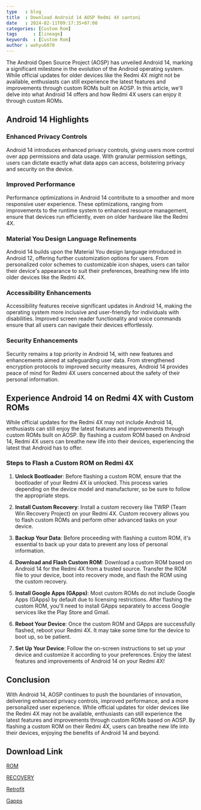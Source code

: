 ```yaml
---
type   : blog
title  : Download Android 14 AOSP Redmi 4X santoni
date   : 2024-02-11T09:17:35+07:00
categories: [Custom Rom]
tags      : [lineage]
keywords  : [Custom Rom]
author : wahyu6070
---
```



The Android Open Source Project (AOSP) has unveiled Android 14, marking a significant milestone in the evolution of the Android operating system. While official updates for older devices like the Redmi 4X might not be available, enthusiasts can still experience the latest features and improvements through custom ROMs built on AOSP. In this article, we'll delve into what Android 14 offers and how Redmi 4X users can enjoy it through custom ROMs.

## Android 14 Highlights

### Enhanced Privacy Controls
Android 14 introduces enhanced privacy controls, giving users more control over app permissions and data usage. With granular permission settings, users can dictate exactly what data apps can access, bolstering privacy and security on the device.

### Improved Performance
Performance optimizations in Android 14 contribute to a smoother and more responsive user experience. These optimizations, ranging from improvements to the runtime system to enhanced resource management, ensure that devices run efficiently, even on older hardware like the Redmi 4X.

### Material You Design Language Refinements
Android 14 builds upon the Material You design language introduced in Android 12, offering further customization options for users. From personalized color schemes to customizable icon shapes, users can tailor their device's appearance to suit their preferences, breathing new life into older devices like the Redmi 4X.

### Accessibility Enhancements
Accessibility features receive significant updates in Android 14, making the operating system more inclusive and user-friendly for individuals with disabilities. Improved screen reader functionality and voice commands ensure that all users can navigate their devices effortlessly.

### Security Enhancements
Security remains a top priority in Android 14, with new features and enhancements aimed at safeguarding user data. From strengthened encryption protocols to improved security measures, Android 14 provides peace of mind for Redmi 4X users concerned about the safety of their personal information.

## Experience Android 14 on Redmi 4X with Custom ROMs

While official updates for the Redmi 4X may not include Android 14, enthusiasts can still enjoy the latest features and improvements through custom ROMs built on AOSP. By flashing a custom ROM based on Android 14, Redmi 4X users can breathe new life into their devices, experiencing the latest that Android has to offer.

### Steps to Flash a Custom ROM on Redmi 4X

1. **Unlock Bootloader**: Before flashing a custom ROM, ensure that the bootloader of your Redmi 4X is unlocked. This process varies depending on the device model and manufacturer, so be sure to follow the appropriate steps.

2. **Install Custom Recovery**: Install a custom recovery like TWRP (Team Win Recovery Project) on your Redmi 4X. Custom recovery allows you to flash custom ROMs and perform other advanced tasks on your device.

3. **Backup Your Data**: Before proceeding with flashing a custom ROM, it's essential to back up your data to prevent any loss of personal information.

4. **Download and Flash Custom ROM**: Download a custom ROM based on Android 14 for the Redmi 4X from a trusted source. Transfer the ROM file to your device, boot into recovery mode, and flash the ROM using the custom recovery.

5. **Install Google Apps (GApps)**: Most custom ROMs do not include Google Apps (GApps) by default due to licensing restrictions. After flashing the custom ROM, you'll need to install GApps separately to access Google services like the Play Store and Gmail.

6. **Reboot Your Device**: Once the custom ROM and GApps are successfully flashed, reboot your Redmi 4X. It may take some time for the device to boot up, so be patient.

7. **Set Up Your Device**: Follow the on-screen instructions to set up your device and customize it according to your preferences. Enjoy the latest features and improvements of Android 14 on your Redmi 4X!

## Conclusion

With Android 14, AOSP continues to push the boundaries of innovation, delivering enhanced privacy controls, improved performance, and a more personalized user experience. While official updates for older devices like the Redmi 4X may not be available, enthusiasts can still experience the latest features and improvements through custom ROMs based on AOSP. By flashing a custom ROM on their Redmi 4X, users can breathe new life into their devices, enjoying the benefits of Android 14 and beyond.

## Download Link

[ROM](https://t.me/wahyu6070group/29850?single)

[RECOVERY](https://t.me/wahyu6070group/29851?single)

[Retrofit](https://t.me/wahyu6070group/29852)

[Gapps](https://litegapps.github.io)



